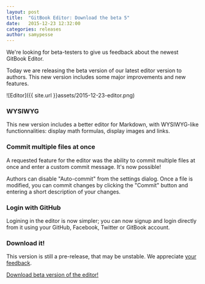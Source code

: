 ```yaml
---
layout: post
title:  "GitBook Editor: Download the beta 5"
date:   2015-12-23 12:32:00
categories: releases
author: samypesse
---
```


We're looking for beta-testers to give us feedback about the newest GitBook Editor.

<!-- more -->

Today we are releasing the beta version of our latest editor version to authors. This new version includes some major improvements and new features.

![Editor]({{ site.url }}assets/2015-12-23-editor.png)

### WYSIWYG

This new version includes a better editor for Markdown, with WYSIWYG-like functionnalities: display math formulas, display images and links.

### Commit multiple files at once

A requested feature for the editor was the ability to commit multiple files at once and enter a custom commit message. It's now possible!

Authors can disable "Auto-commit" from the settings dialog. Once a file is modified, you can commit changes by clicking the "Commit" button and entering a short description of your changes.

### Login with GitHub

Logining in the editor is now simpler; you can now signup and login directly from it using your GitHub, Facebook, Twitter or GitBook account.

### Download it!

This version is still a pre-release, that may be unstable. We appreciate [your feedback](https://www.gitbook.com/contact).

[Download beta version of the editor!](http://downloads.editor.gitbook.com/download/channel/beta)
